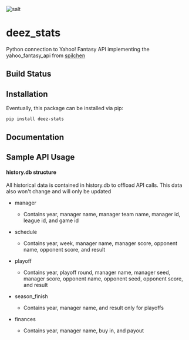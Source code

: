 ![salt]
# deez_stats
Python connection to Yahoo! Fantasy API implementing the yahoo_fantasy_api from [spilchen] 

## Build Status

## Installation
Eventually, this package can be installed via pip:
```
pip install deez-stats
```
## Documentation

## Sample API Usage

#### history.db structure
All historical data is contained in history.db to offload API calls. This data also won't change and will only be updated
* manager  
  * Contains year, manager name, manager team name, manager id, league id, and game id  
* schedule  
  * Contains year, week, manager name, manager score, opponent name, opponent score, and result  
* playoff  
  * Contains year, playoff round, manager name, manager seed, manager score, opponent name, opponent seed, opponent score, and result  
* season_finish  
  * Contains year, manager name, and result only for playoffs  
* finances  
  * Contains year, manager name, buy in, and payout  


  [spilchen]: <https://github.com/spilchen/yahoo_fantasy_api>
  [salt]: <https://upload.wikimedia.org/wikipedia/en/thumb/b/b4/Morton_Salt_Umbrella_Girl.svg/320px-Morton_Salt_Umbrella_Girl.svg.png>